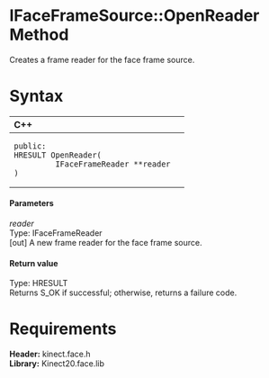 IFaceFrameSource::OpenReader Method  
===================================  

Creates a frame reader for the face frame source. <span id="syntaxSection"></span>

Syntax  
======  

<table>
<colgroup>
<col width="100%" />
</colgroup>
<thead>
<tr class="header">
<th align="left">C++</th>
</tr>
</thead>
<tbody>
<tr class="odd">
<td align="left"><pre><code>public:  
HRESULT OpenReader(  
         IFaceFrameReader **reader  
)</code></pre></td>
</tr>
</tbody>
</table>

<span id="ID4EG"></span>
#### Parameters  

*reader*    
Type: IFaceFrameReader  
[out] A new frame reader for the face frame source.  

<span id="ID4EP"></span>
#### Return value  

Type: HRESULT  
Returns S\_OK if successful; otherwise, returns a failure code.  

<span id="requirements"></span>

Requirements  
============  

**Header:** kinect.face.h  
**Library:** Kinect20.face.lib  



<!--Please do not edit the data in the comment block below.-->
<!--
TOCTitle : OpenReader Method
RLTitle : IFaceFrameSource::OpenReader Method
KeywordK : OpenReader method
KeywordK : IFaceFrameSource::OpenReader method
KeywordF : IFaceFrameSource::OpenReader
KeywordF : OpenReader
KeywordF : Microsoft.Kinect.face.IFaceFrameSource.OpenReader(IFaceFrameReader@)
KeywordA : M:Microsoft.Kinect.face.IFaceFrameSource.OpenReader(IFaceFrameReader@)
AssetID : M:Microsoft.Kinect.face.IFaceFrameSource.OpenReader(IFaceFrameReader@)
Locale : en-us
CommunityContent : 1
APIType : Managed
APILocation : 
APIName : Microsoft.Kinect.face.IFaceFrameSource::OpenReader
TargetOS : Windows
TopicType : kbSyntax
DevLang : C++
DocSet : K4Wv2
ProjType : K4Wv2Proj
Technology : Kinect for Windows
Product : Kinect for Windows SDK v2
productversion : 20
-->
